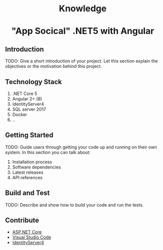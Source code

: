 <h1 align="center">Knowledge</h1>
<h1 align="center">"App Socical" .NET5 with Angular</h1>


## Introduction 
TODO: Give a short introduction of your project. Let this section explain the objectives or the motivation behind this project. 

## Technology Stack 
1. .NET Core 5
2. Angular 2+ (8)
3. IdentityServer4
4. SQL server 2017
5. Docker
6. ..

## Getting Started
TODO: Guide users through getting your code up and running on their own system. In this section you can talk about:
1.	Installation process
2.	Software dependencies
3.	Latest releases
4.	API references

## Build and Test
TODO: Describe and show how to build your code and run the tests. 

## Contribute
- [ASP.NET Core](https://github.com/aspnet/Home)
- [Visual Studio Code](https://github.com/Microsoft/vscode)
- [IdentityServer4](https://github.com/Microsoft/vscode)
